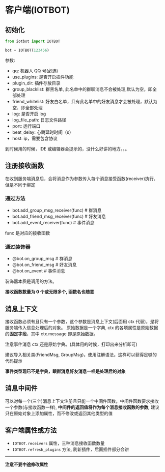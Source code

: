 # 客户端(IOTBOT)

## 初始化

```python
from iotbot import IOTBOT

bot = IOTBOT(123456)
```

参数:

- qq: 机器人 QQ 号(必选)
- use_plugins: 是否开启插件功能
- plugin_dir: 插件存放目录
- group_blacklist: 群黑名单, 此名单中的群聊消息不会被处理,默认为空，即全部处理
- friend_whitelist: 好友白名单，只有此名单中的好友消息才会被处理，默认为空，即全部处理
- log: 是否开启 log
- log_file_path: 日志文件路径
- port: 运行端口
- beat_delay: 心跳延时时间（s）
- host: ip，需要包含协议

到时候用的时候，IDE 或编辑器会提示的，没什么好讲的地方。。。

## 注册接收函数

在收到服务端消息后，会将消息作为参数传入每个消息接受函数(receiver)执行，但是不同于绑定

### 通过方法

- bot.add_group_msg_receiver(func) # 群消息
- bot.add_friend_msg_receiver(func) # 好友消息
- bot.add_event_receiver(func) # 事件消息

func 是对应的接收函数

### 通过装饰器

- @bot.on_group_msg # 群消息
- @bot.on_friend_msg # 好友消息
- @bot.on_event # 事件消息

装饰器本质是调用的方法。

**接收函数数量为 0 个或无限多个, 函数名也随意**

## 消息上下文

接收函数必须有且只有一个参数，这个参数是消息上下文(后面用 ctx 代替)，是将服务端传入信息处理后的对象。
原始数据是一个字典, ctx 的各项属性是原始数据的**固定字段**，其中 ctx.message 即是原始数据。

注意事件消息 ctx 还是原始字典。(具体用的时候，打印出来分析即可)

建议导入相关类(FriendMsg, GroupMsg)，使用注解语法，这样可以获得足够的代码提示

**事件类型现已不是字典，跟群消息好友消息一样是处理后的对象**

## 消息中间件
可以对每一个(三个)消息上下文注册且只能一个中间件函数，中间件函数要求接收一个参数(与接收函数一样),
**中间件的返回值将作为每个消息接收函数的参数**, 建议只在原始对象上添加属性，而不修改或返回其他类型的值

## 客户端属性或方法

- `IOTBOT.receivers` 属性，三种消息接收函数数量
- `IOTBOT.refresh_plugins` 方法, 刷新插件，后面插件部分会讲

---

**注意不要中途修改属性**
